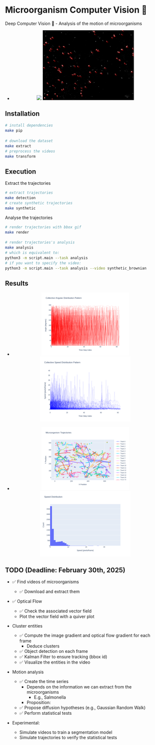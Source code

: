 # Microorganism Computer Vision 🧫

Deep Computer Vision 🦠 - Analysis of the motion of microorganisms

- <div style="text-align: center;"> <img src="./resources/results/342843_original.gif" width="300" /> <img src="./resources/results/342843_transformed.gif" width="300" /> </div>

## Installation

```bash
# install dependencies
make pip

# download the dataset
make extract
# preprocess the videos
make transform
```

## Execution

Extract the trajectories

```bash
# extract trajectories
make detection
# create synthetic trajectories
make synthetic
```

Analyse the trajectories

```bash
# render trajectories with bbox gif
make render

# render trajectories's analysis
make analysis
# which is equivalent to:
python3 -m script.main --task analysis
# if you want to specify the video:
python3 -m script.main --task analysis --video synthetic_brownian 
```

## Results


- <div style="text-align: center;">
  <img src="./resources/results/342843.avi/angular_distribution.png" width="290">
  <img src="./resources/results/342843.avi/speed_distribution_per_trajectory.png" width="300">
</div>

- <div style="text-align: center;">
  <img src="./resources/results/342843.avi/trajectories.png" width="290">
  <img src="./resources/results/342843.avi/speed_distribution.png" width="300">
</div>

## TODO (Deadline: February 30th, 2025)

- ✅ Find videos of microorganisms
    - ✅ Download and extract them
- ✅ Optical Flow
    - ✅ Check the associated vector field
    - Plot the vector field with a quiver plot
- Cluster entities
    - ✅ Compute the image gradient and optical flow gradient for each frame
        - Deduce clusters
    - ✅ Object detection on each frame 
    - ✅ Kalman Filter to ensure tracking (bbox id)
    - ✅ Visualize the entities in the video
- Motion analysis
    - ✅ Create the time series
        - Depends on the information we can extract from the microorganisms
            - E.g., Salmonella
        - Proposition:
    - ✅ Propose diffusion hypotheses (e.g., Gaussian Random Walk)
    - ✅ Perform statistical tests

- Experimental:
    - Simulate videos to train a segmentation model
    - Simulate trajectories to verify the statistical tests